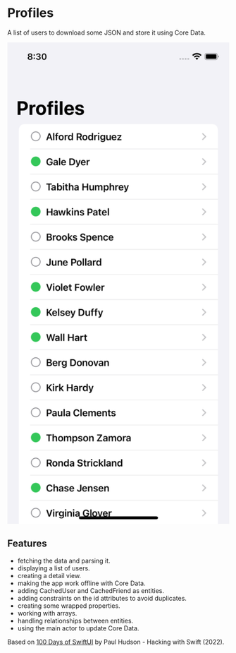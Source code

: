 # Profiles

A list of users to download some JSON and store it using Core Data.

<p align="center">
    <img src="screenshot.png" style="width:528px;max-width:100%;">
</p>

## Features

- fetching the data and parsing it.
- displaying a list of users.
- creating a detail view.
- making the app work offline with Core Data.
- adding CachedUser and CachedFriend as entities.
- adding constraints on the id attributes to avoid duplicates.
- creating some wrapped properties.
- working with arrays.
- handling relationships between entities.
- using the main actor to update Core Data.

Based on [100 Days of SwiftUI](https://www.hackingwithswift.com/100/swiftui) by Paul Hudson - Hacking with Swift (2022).
